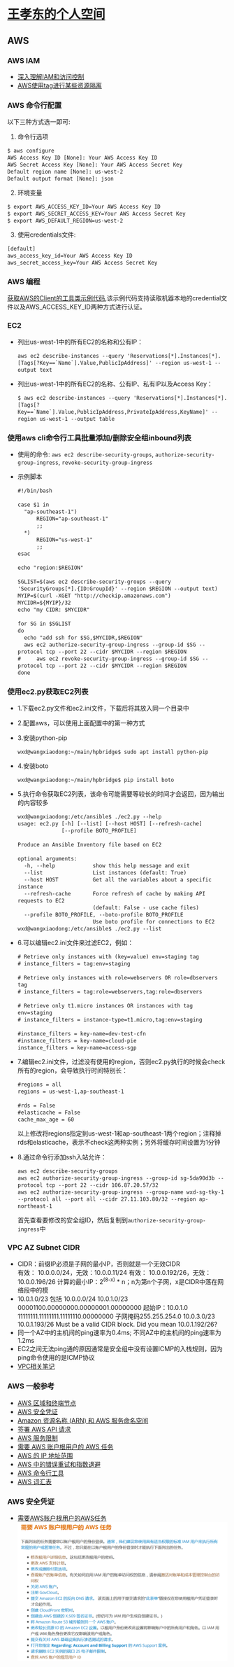 # [王孝东的个人空间](https://scm-git.github.io/)
## AWS

### AWS IAM
* [深入理解IAM和访问控制](http://www.infoq.com/cn/articles/aws-iam-dive-in)
* [AWS使用tag进行某些资源隔离](http://cloudrender.blog.51cto.com/2091666/1946573)

### AWS 命令行配置
  以下三种方式选一即可:
1. 命令行选项  
  ```
  $ aws configure
  AWS Access Key ID [None]: Your AWS Access Key ID
  AWS Secret Access Key [None]: Your AWS Access Secret Key
  Default region name [None]: us-west-2
  Default output format [None]: json
  ```
2. 环境变量  
  ```
  $ export AWS_ACCESS_KEY_ID=Your AWS Access Key ID
  $ export AWS_SECRET_ACCESS_KEY=Your AWS Access Secret Key
  $ export AWS_DEFAULT_REGION=us-west-2
  ```
3. 使用credentials文件:
  ```
  [default]
  aws_access_key_id=Your AWS Access Key ID
  aws_secret_access_key=Your AWS Access Secret Key
  ```

### AWS 编程
[获取AWS的Client的工具类示例代码](aws-java-credential.md),该示例代码支持读取机器本地的credential文件以及AWS_ACCESS_KEY_ID两种方式进行认证。

### EC2
* 列出us-west-1中的所有EC2的名称和公有IP：
  ```
  aws ec2 describe-instances --query 'Reservations[*].Instances[*].[Tags[?Key==`Name`].Value,PublicIpAddress]' --region us-west-1 --output text
  ```
* 列出us-west-1中的所有EC2的名称、公有IP、私有IP以及Access Key：
  ```
  $ aws ec2 describe-instances --query 'Reservations[*].Instances[*].[Tags[?Key==`Name`].Value,PublicIpAddress,PrivateIpAddress,KeyName]' --region us-west-1 --output table
  ```
  
### 使用aws cli命令行工具批量添加/删除安全组inbound列表
* 使用的命令: `aws ec2 describe-security-groups`, `authorize-security-group-ingress`, `revoke-security-group-ingress`
* 示例脚本

  ```shell
  #!/bin/bash
  
  case $1 in
  	"ap-southeast-1")
  		REGION="ap-southeast-1"
  		;;
  	*)
  		REGION="us-west-1"
  		;;
  esac
  
  echo "region:$REGION"
  
  SGLIST=$(aws ec2 describe-security-groups --query 'SecurityGroups[*].{ID:GroupId}' --region $REGION --output text)
  MYIP=$(curl -XGET "http://checkip.amazonaws.com")
  MYCIDR=${MYIP}/32
  echo "my CIDR: $MYCIDR"
  
  for SG in $SGLIST
  do
  	echo "add ssh for $SG,$MYCIDR,$REGION"
  	aws ec2 authorize-security-group-ingress --group-id $SG --protocol tcp --port 22 --cidr $MYCIDR --region $REGION
  # 	aws ec2 revoke-security-group-ingress --group-id $SG --protocol tcp --port 22 --cidr $MYCIDR --region $REGION
  done
  ```
  
### 使用ec2.py获取EC2列表
* 1.下载ec2.py文件和ec2.ini文件，下载后将其放入同一个目录中
* 2.配置aws，可以使用上面配置中的第一种方式
* 3.安装python-pip
  
  ```
  wxd@wangxiaodong:~/main/hpbridge$ sudo apt install python-pip
  ```
  
* 4.安装boto

  ```
  wxd@wangxiaodong:~/main/hpbridge$ pip install boto
  ```
  
* 5.执行命令获取EC2列表，该命令可能需要等较长的时间才会返回，因为输出的内容较多
  
  ```
  wxd@wangxiaodong:/etc/ansible$ ./ec2.py --help
  usage: ec2.py [-h] [--list] [--host HOST] [--refresh-cache]
                [--profile BOTO_PROFILE]
  
  Produce an Ansible Inventory file based on EC2
  
  optional arguments:
    -h, --help            show this help message and exit
    --list                List instances (default: True)
    --host HOST           Get all the variables about a specific instance
    --refresh-cache       Force refresh of cache by making API requests to EC2
                          (default: False - use cache files)
    --profile BOTO_PROFILE, --boto-profile BOTO_PROFILE
                          Use boto profile for connections to EC2
  wxd@wangxiaodong:/etc/ansible$ ./ec2.py --list
  ```
  
* 6.可以编辑ec2.ini文件来过滤EC2，例如：

  ```
  # Retrieve only instances with (key=value) env=staging tag
  # instance_filters = tag:env=staging
  
  # Retrieve only instances with role=webservers OR role=dbservers tag
  # instance_filters = tag:role=webservers,tag:role=dbservers
  
  # Retrieve only t1.micro instances OR instances with tag env=staging
  # instance_filters = instance-type=t1.micro,tag:env=staging
  
  #instance_filters = key-name=dev-test-cfn
  #instance_filters = key-name=cloud-pie
  instance_filters = key-name=access-sgp
  ```

* 7.编辑ec2.ini文件，过滤没有使用的region，否则ec2.py执行的时候会check所有的region，会导致执行时间特别长：

  ```
  #regions = all 
  regions = us-west-1,ap-southeast-1
  
  #rds = False
  #elasticache = False
  cache_max_age = 60
  ```
  以上修改将regions指定到us-west-1和ap-southeast-1两个region；注释掉rds和elasticache，表示不check这两种实例；另外将缓存时间设置为1分钟

* 8.通过命令行添加ssh入站允许：
  
  ```
  aws ec2 describe-security-groups
  aws ec2 authorize-security-group-ingress --group-id sg-5da90d3b --protocol tcp --port 22 --cidr 106.87.20.57/32
  aws ec2 authorize-security-group-ingress --group-name wxd-sg-tky-1 --protocol all --port all --cidr 27.11.103.80/32 --region ap-northeast-1
  ```
  首先查看要修改的安全组ID，然后复制到`authorize-security-group-ingress`中
  
### VPC AZ Subnet CIDR
* CIDR：前缀IP必须是子网的最小IP，否则就是一个无效CIDR  
  有效： 10.0.0.0/24，无效：10.0.0.11/24
  有效： 10.0.0.192/26，无效：10.0.0.196/26
  计算的最小IP：2<sup>(8-x)</sup> * n；n为第n个子网，x是CIDR中落在网络段中的模
* 10.0.1.0/23 包括 10.0.0.0/24
  10.0.1.0/23
  00001100.00000000.00000001.00000000 起始IP：10.0.1.0
  11111111.11111111.11111110.00000000 子网掩码255.255.254.0
  10.0.3.0/23 
  10.0.1.193/26
  Must be a valid CIDR block. Did you mean 10.0.1.192/26?
* 同一个AZ中的主机间的ping速率为0.4ms; 不同AZ中的主机间的ping速率为1.2ms
* EC2之间无法ping通的原因通常是安全组中没有设置ICMP的入栈规则，因为ping命令使用的是ICMP协议
* [VPC相关笔记](./aws-vpc.md)

### AWS 一般参考
* [AWS 区域和终端节点](http://docs.aws.amazon.com/zh_cn/general/latest/gr/rande.html)
* [AWS 安全凭证](http://docs.aws.amazon.com/zh_cn/general/latest/gr/aws-security-credentials.html)
* [Amazon 资源名称 (ARN) 和 AWS 服务命名空间](http://docs.aws.amazon.com/zh_cn/general/latest/gr/aws-arns-and-namespaces.html)
* [签署 AWS API 请求](http://docs.aws.amazon.com/zh_cn/general/latest/gr/signing_aws_api_requests.html)
* [AWS 服务限制](http://docs.aws.amazon.com/zh_cn/general/latest/gr/aws_service_limits.html)
* [需要 AWS 账户根用户的 AWS 任务](http://docs.aws.amazon.com/zh_cn/general/latest/gr/aws_tasks-that-require-root.html)
* [AWS 的 IP 地址范围](http://docs.aws.amazon.com/zh_cn/general/latest/gr/aws-ip-ranges.html)
* [AWS 中的错误重试和指数退避](http://docs.aws.amazon.com/zh_cn/general/latest/gr/api-retries.html)
* [AWS 命令行工具](http://docs.aws.amazon.com/zh_cn/general/latest/gr/GetTheTools.html)
* [AWS 词汇表](http://docs.aws.amazon.com/zh_cn/general/latest/gr/glos-chap.html)

### AWS 安全凭证
* [需要AWS账户根用户的AWS任务](http://docs.aws.amazon.com/zh_cn/general/latest/gr/aws_tasks-that-require-root.html)
  ![根任务截图](./aws_root_tast.png)

  

